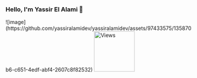 ###
<h3>Hello, I'm Yassir El Alami 👋</h3>
<div>
<!--  <a href='href="https://linkedin.com/in/yassir-elalami" target="_blank"'>
  <img src='https://img.shields.io/badge/Yassir_Elalami-0077B5?style=for-the-badge&logo=linkedin&logoColor=white'/>
 </a> -->
  ![image](https://github.com/yassiralamidev/yassiralamidev/assets/97433575/135870b6-c651-4edf-abf4-2607c8f82532)


 <img src="https://komarev.com/ghpvc/?username=yassiralamidev&label=Profile%20views&color=0e75b6&style=plastic" alt="Views" width="110px" /> 
</div>

<!--<br>


### Get in touch ⚡
- 📧 co.yacouri@gmail.com
- 🦉 Sometimes i post news on my Twitter account [@ZYacouri](https://twitter.com/ZYacouri).
- 📝 I write Articles and Stories about my routine, coding, design etc ...[Yacouri's blog](https://yacouri.com/)
- 🌐 If you want to know more about me here is [My Website](https://yacouri.com)

* 📫 : yassiralamidev@gmail.com
* Where you can find me 👀 :
  * Linkedin: [Yassir EL ALAMI](https://www.linkedin.com/in/yassir-elalami/)
  * Twitter: [@yassiralamidev](https://twitter.com/yassiralamidev)

    
-->
